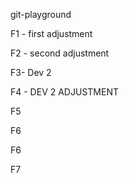 git-playground

F1 - first adjustment

F2 - second adjustment

F3- Dev 2

F4 - DEV 2 ADJUSTMENT

F5

F6

F6

F7
